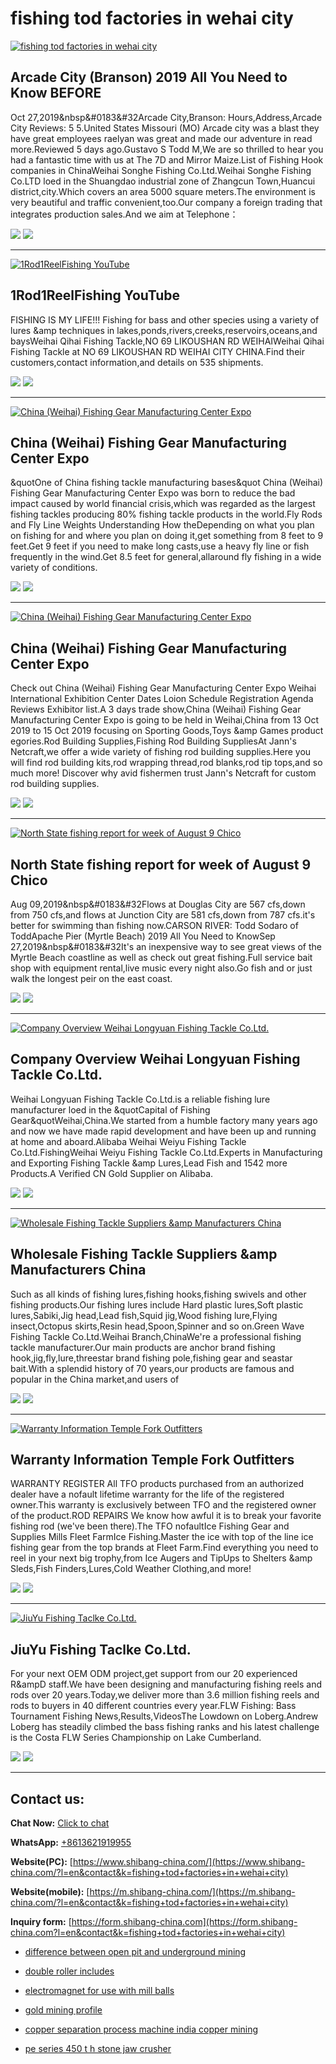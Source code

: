 # fishing tod factories in wehai city

<a href="https://swt.shibang-china.com/?l=en&img&k=fishing+tod+factories+in+wehai+city" target="_blank">![fishing tod factories in wehai city](http://static.shibang-china.com/all-800x300/840.jpg)</a>

## Arcade City (Branson) 2019 All You Need to Know BEFORE
Oct 27,2019&nbsp&#0183&#32Arcade City,Branson: Hours,Address,Arcade City Reviews: 5 5.United States Missouri (MO) Arcade city was a blast they have great employees raelyan was great and made our adventure in read more.Reviewed 5 days ago.Gustavo S Todd M,We are so thrilled to hear you had a fantastic time with us at The 7D and Mirror Maize.List of Fishing Hook companies in ChinaWeihai Songhe Fishing Co.Ltd.Weihai Songhe Fishing Co.LTD loed in the Shuangdao industrial zone of Zhangcun Town,Huancui district,city.Which covers an area 5000 square meters.The environment is very beautiful and traffic convenient,too.Our company a foreign trading that integrates production sales.And we aim at Telephone：


<a href="https://whatsapp.shibangsoft.com/WhatsApp.php" target="_blank" title="WhatsApp">![](http://static.shibang-china.com/icon/whatsapp.png)</a> <a href="https://swt.shibang-china.com/?l=en&icon&k=fishing+tod+factories+in+wehai+city" target="_blank">![](http://static.shibang-china.com/icon/chat-en.png)</a>

---

<a href="https://swt.shibang-china.com/?l=en&img&k=fishing+tod+factories+in+wehai+city" target="_blank">![1Rod1ReelFishing YouTube](http://static.shibang-china.com/all-800x300/1355.jpg)</a>

## 1Rod1ReelFishing YouTube
FISHING IS MY LIFE!!! Fishing for bass and other species using a variety of lures &amp techniques in lakes,ponds,rivers,creeks,reservoirs,oceans,and baysWeihai Qihai Fishing Tackle,NO 69 LIKOUSHAN RD WEIHAIWeihai Qihai Fishing Tackle at NO 69 LIKOUSHAN RD WEIHAI CITY CHINA.Find their customers,contact information,and details on 535 shipments.


<a href="https://whatsapp.shibangsoft.com/WhatsApp.php" target="_blank" title="WhatsApp">![](http://static.shibang-china.com/icon/whatsapp.png)</a> <a href="https://swt.shibang-china.com/?l=en&icon&k=fishing+tod+factories+in+wehai+city" target="_blank">![](http://static.shibang-china.com/icon/chat-en.png)</a>

---

<a href="https://swt.shibang-china.com/?l=en&img&k=fishing+tod+factories+in+wehai+city" target="_blank">![China (Weihai) Fishing Gear Manufacturing Center Expo](http://static.shibang-china.com/all-800x300/1128.jpg)</a>

## China (Weihai) Fishing Gear Manufacturing Center Expo
&quotOne of China fishing tackle manufacturing bases&quot China (Weihai) Fishing Gear Manufacturing Center Expo was born to reduce the bad impact caused by world financial crisis,which was regarded as the largest fishing tackles producing 80% fishing tackle products in the world.Fly Rods and Fly Line Weights Understanding How theDepending on what you plan on fishing for and where you plan on doing it,get something from 8 feet to 9 feet.Get 9 feet if you need to make long casts,use a heavy fly line or fish frequently in the wind.Get 8.5 feet for general,allaround fly fishing in a wide variety of conditions.


<a href="https://whatsapp.shibangsoft.com/WhatsApp.php" target="_blank" title="WhatsApp">![](http://static.shibang-china.com/icon/whatsapp.png)</a> <a href="https://swt.shibang-china.com/?l=en&icon&k=fishing+tod+factories+in+wehai+city" target="_blank">![](http://static.shibang-china.com/icon/chat-en.png)</a>

---

<a href="https://swt.shibang-china.com/?l=en&img&k=fishing+tod+factories+in+wehai+city" target="_blank">![China (Weihai) Fishing Gear Manufacturing Center Expo](http://static.shibang-china.com/all-800x300/981.jpg)</a>

## China (Weihai) Fishing Gear Manufacturing Center Expo
Check out China (Weihai) Fishing Gear Manufacturing Center Expo Weihai International Exhibition Center Dates Loion Schedule Registration Agenda Reviews Exhibitor list.A 3 days trade show,China (Weihai) Fishing Gear Manufacturing Center Expo is going to be held in Weihai,China from 13 Oct 2019 to 15 Oct 2019 focusing on Sporting Goods,Toys &amp Games product egories.Rod Building Supplies,Fishing Rod Building SuppliesAt Jann's Netcraft,we offer a wide variety of fishing rod building supplies.Here you will find rod building kits,rod wrapping thread,rod blanks,rod tip tops,and so much more! Discover why avid fishermen trust Jann's Netcraft for custom rod building supplies.


<a href="https://whatsapp.shibangsoft.com/WhatsApp.php" target="_blank" title="WhatsApp">![](http://static.shibang-china.com/icon/whatsapp.png)</a> <a href="https://swt.shibang-china.com/?l=en&icon&k=fishing+tod+factories+in+wehai+city" target="_blank">![](http://static.shibang-china.com/icon/chat-en.png)</a>

---

<a href="https://swt.shibang-china.com/?l=en&img&k=fishing+tod+factories+in+wehai+city" target="_blank">![North State fishing report for week of August 9 Chico](http://static.shibang-china.com/all-800x300/347.jpg)</a>

## North State fishing report for week of August 9 Chico
Aug 09,2019&nbsp&#0183&#32Flows at Douglas City are 567 cfs,down from 750 cfs,and flows at Junction City are 581 cfs,down from 787 cfs.it's better for swimming than fishing now.CARSON RIVER: Todd Sodaro of ToddApache Pier (Myrtle Beach) 2019 All You Need to KnowSep 27,2019&nbsp&#0183&#32It's an inexpensive way to see great views of the Myrtle Beach coastline as well as check out great fishing.Full service bait shop with equipment rental,live music every night also.Go fish and or just walk the longest peir on the east coast.


<a href="https://whatsapp.shibangsoft.com/WhatsApp.php" target="_blank" title="WhatsApp">![](http://static.shibang-china.com/icon/whatsapp.png)</a> <a href="https://swt.shibang-china.com/?l=en&icon&k=fishing+tod+factories+in+wehai+city" target="_blank">![](http://static.shibang-china.com/icon/chat-en.png)</a>

---

<a href="https://swt.shibang-china.com/?l=en&img&k=fishing+tod+factories+in+wehai+city" target="_blank">![Company Overview Weihai Longyuan Fishing Tackle Co.Ltd.](http://static.shibang-china.com/all-800x300/877.jpg)</a>

## Company Overview Weihai Longyuan Fishing Tackle Co.Ltd.
Weihai Longyuan Fishing Tackle Co.Ltd.is a reliable fishing lure manufacturer loed in the &quotCapital of Fishing Gear&quotWeihai,China.We started from a humble factory many years ago and now we have made rapid development and have been up and running at home and aboard.Alibaba Weihai Weiyu Fishing Tackle Co.Ltd.FishingWeihai Weiyu Fishing Tackle Co.Ltd.Experts in Manufacturing and Exporting Fishing Tackle &amp Lures,Lead Fish and 1542 more Products.A Verified CN Gold Supplier on Alibaba.


<a href="https://whatsapp.shibangsoft.com/WhatsApp.php" target="_blank" title="WhatsApp">![](http://static.shibang-china.com/icon/whatsapp.png)</a> <a href="https://swt.shibang-china.com/?l=en&icon&k=fishing+tod+factories+in+wehai+city" target="_blank">![](http://static.shibang-china.com/icon/chat-en.png)</a>

---

<a href="https://swt.shibang-china.com/?l=en&img&k=fishing+tod+factories+in+wehai+city" target="_blank">![Wholesale Fishing Tackle Suppliers &amp Manufacturers China](http://static.shibang-china.com/all-800x300/505.jpg)</a>

## Wholesale Fishing Tackle Suppliers &amp Manufacturers China
Such as all kinds of fishing lures,fishing hooks,fishing swivels and other fishing products.Our fishing lures include Hard plastic lures,Soft plastic lures,Sabiki,Jig head,Lead fish,Squid jig,Wood fishing lure,Flying insect,Octopus skirts,Resin head,Spoon,Spinner and so on.Green Wave Fishing Tackle Co.Ltd.Weihai Branch,ChinaWe're a professional fishing tackle manufacturer.Our main products are anchor brand fishing hook,jig,fly,lure,threestar brand fishing pole,fishing gear and seastar bait.With a splendid history of 70 years,our products are famous and popular in the China market,and users of


<a href="https://whatsapp.shibangsoft.com/WhatsApp.php" target="_blank" title="WhatsApp">![](http://static.shibang-china.com/icon/whatsapp.png)</a> <a href="https://swt.shibang-china.com/?l=en&icon&k=fishing+tod+factories+in+wehai+city" target="_blank">![](http://static.shibang-china.com/icon/chat-en.png)</a>

---

<a href="https://swt.shibang-china.com/?l=en&img&k=fishing+tod+factories+in+wehai+city" target="_blank">![Warranty Information Temple Fork Outfitters](http://static.shibang-china.com/all-800x300/1316.jpg)</a>

## Warranty Information Temple Fork Outfitters
WARRANTY REGISTER All TFO products purchased from an authorized dealer have a nofault lifetime warranty for the life of the registered owner.This warranty is exclusively between TFO and the registered owner of the product.ROD REPAIRS We know how awful it is to break your favorite fishing rod (we've been there).The TFO nofaultIce Fishing Gear and Supplies Mills Fleet FarmIce Fishing.Master the ice with top of the line ice fishing gear from the top brands at Fleet Farm.Find everything you need to reel in your next big trophy,from Ice Augers and TipUps to Shelters &amp Sleds,Fish Finders,Lures,Cold Weather Clothing,and more!


<a href="https://whatsapp.shibangsoft.com/WhatsApp.php" target="_blank" title="WhatsApp">![](http://static.shibang-china.com/icon/whatsapp.png)</a> <a href="https://swt.shibang-china.com/?l=en&icon&k=fishing+tod+factories+in+wehai+city" target="_blank">![](http://static.shibang-china.com/icon/chat-en.png)</a>

---

<a href="https://swt.shibang-china.com/?l=en&img&k=fishing+tod+factories+in+wehai+city" target="_blank">![JiuYu Fishing Taclke Co.Ltd.](http://static.shibang-china.com/all-800x300/1121.jpg)</a>

## JiuYu Fishing Taclke Co.Ltd.
For your next OEM ODM project,get support from our 20 experienced R&ampD staff.We have been designing and manufacturing fishing reels and rods over 20 years.Today,we deliver more than 3.6 million fishing reels and rods to buyers in 40 different countries every year.FLW Fishing: Bass Tournament Fishing News,Results,VideosThe Lowdown on Loberg.Andrew Loberg has steadily climbed the bass fishing ranks and his latest challenge is the Costa FLW Series Championship on Lake Cumberland.


<a href="https://whatsapp.shibangsoft.com/WhatsApp.php" target="_blank" title="WhatsApp">![](http://static.shibang-china.com/icon/whatsapp.png)</a> <a href="https://swt.shibang-china.com/?l=en&icon&k=fishing+tod+factories+in+wehai+city" target="_blank">![](http://static.shibang-china.com/icon/chat-en.png)</a>

---
## Contact us:

**Chat Now:** [Click to chat](https://swt.shibang-china.com?l=en&contact&k=fishing+tod+factories+in+wehai+city)

**WhatsApp:**  [+8613621919955](https://whatsapp.shibangsoft.com/WhatsApp.php)

**Website(PC):** [https://www.shibang-china.com/](https://www.shibang-china.com/?l=en&contact&k=fishing+tod+factories+in+wehai+city)

**Website(mobile):** [https://m.shibang-china.com/](https://m.shibang-china.com/?l=en&contact&k=fishing+tod+factories+in+wehai+city)

**Inquiry form:** [https://form.shibang-china.com](https://form.shibang-china.com?l=en&contact&k=fishing+tod+factories+in+wehai+city)

* [difference between open pit and underground mining](../123/difference%20between%20open%20pit%20and%20underground%20mining.md)

* [double roller includes](../118/double%20roller%20includes.md)

* [electromagnet for use with mill balls](../121/electromagnet%20for%20use%20with%20mill%20balls.md)

* [gold mining profile](../122/gold%20mining%20profile.md)

* [copper separation process machine india copper mining](../114/copper%20separation%20process%20machine%20india%20copper%20mining.md)

* [pe series 450 t h stone jaw crusher](../122/pe%20series%20450%20t%20h%20stone%20jaw%20crusher.md)